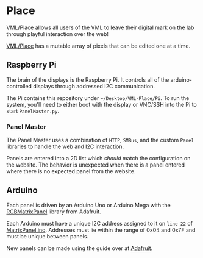 # Place

VML/Place allows all users of the VML to leave their digital mark on the lab through playful interaction over the web!

[VML/Place](pathealy.pythonanywhere.com) has a mutable array of pixels that can be edited one at a time.

## Raspberry Pi
The brain of the displays is the Raspberry Pi.  It controls all of the arduino-controlled displays through addressed I2C communication.

The Pi contains this repository under `~/Desktop/VML-Place/Pi`.  To run the system, you'll need to either boot with the display or VNC/SSH into the Pi to start `PanelMaster.py`.

### Panel Master
The Panel Master uses a combination of `HTTP`, `SMBus`, and the custom `Panel` libraries to handle the web and I2C interaction.

Panels are entered into a 2D list which _should_ match the configuration on the website. The behavior is unexpected when there is a panel entered where there is no expected panel from the website.

## Arduino
Each panel is driven by an Arduino Uno or Arduino Mega with the [RGBMatrixPanel](https://github.com/adafruit/RGB-matrix-Panel) library from Adafruit.

Each Arduino must have a unique I2C address assigned to it on `line 22` of [MatrixPanel.ino](MatrixPanel.ino).  Addresses must lie within the range of 0x04 and 0x7F and must be unique between panels. 

New panels can be made using the guide over at [Adafruit](https://learn.adafruit.com/32x16-32x32-rgb-led-matrix/overview).